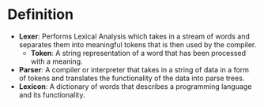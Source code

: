 # Definition

- <b>Lexer</b>: Performs Lexical Analysis which takes in a stream of words and separates them into meaningful tokens that is then used by the compiler.
  - <b>Token</b>: A string representation of a word that has been processed with a meaning.
- <b>Parser</b>: A compiler or interpreter that takes in a string of data in a form of tokens and translates the functionality of the data into parse trees.
- <b>Lexicon</b>: A dictionary of words that describes a programming language and its functionality.
